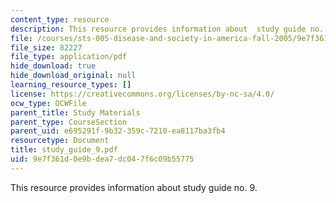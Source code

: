 ```yaml
---
content_type: resource
description: This resource provides information about  study guide no. 9.
file: /courses/sts-005-disease-and-society-in-america-fall-2005/9e7f361d0e9bdea7dc047f6c09b55775_study_guide_9.pdf
file_size: 82227
file_type: application/pdf
hide_download: true
hide_download_original: null
learning_resource_types: []
license: https://creativecommons.org/licenses/by-nc-sa/4.0/
ocw_type: OCWFile
parent_title: Study Materials
parent_type: CourseSection
parent_uid: e695291f-9b32-359c-7210-ea8117ba3fb4
resourcetype: Document
title: study_guide_9.pdf
uid: 9e7f361d-0e9b-dea7-dc04-7f6c09b55775
---
```

This resource provides information about  study guide no. 9.